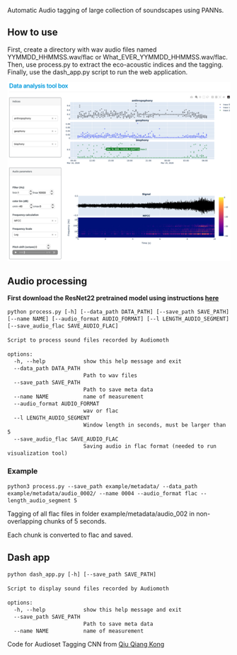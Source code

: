 Automatic Audio tagging of large collection of soundscapes using PANNs.

## How to use

First, create a directory with wav audio files named YYMMDD_HHMMSS.wav/flac or What_EVER_YYMMDD_HHMMSS.wav/flac. 
Then, use process.py to extract the eco-acoustic indices and the tagging.
Finally, use the dash_app.py script to run the web application.



![plot](image.png)

## Audio processing
**First download the ResNet22 pretrained model using instructions [here](https://github.com/qiuqiangkong/audioset_tagging_cnn#audio-tagging-using-pretrained-models)**

```
python process.py [-h] [--data_path DATA_PATH] [--save_path SAVE_PATH] [--name NAME] [--audio_format AUDIO_FORMAT] [--l LENGTH_AUDIO_SEGMENT] [--save_audio_flac SAVE_AUDIO_FLAC] 

Script to process sound files recorded by Audiomoth

options:
  -h, --help            show this help message and exit
  --data_path DATA_PATH
                        Path to wav files
  --save_path SAVE_PATH
                        Path to save meta data
  --name NAME           name of measurement  
  --audio_format AUDIO_FORMAT
                        wav or flac
  --l LENGTH_AUDIO_SEGMENT
                        Window length in seconds, must be larger than 5
  --save_audio_flac SAVE_AUDIO_FLAC
                        Saving audio in flac format (needed to run visualization tool)

```
### Example

```
python3 process.py --save_path example/metadata/ --data_path example/metadata/audio_0002/ --name 0004 --audio_format flac --length_audio_segment 5 
```
Tagging of all flac files in folder example/metadata/audio_002 in non-overlapping chunks of 5 seconds. 

Each chunk is converted to flac and saved.


## Dash app

```
python dash_app.py [-h] [--save_path SAVE_PATH]

Script to display sound files recorded by Audiomoth

options:
  -h, --help            show this help message and exit
  --save_path SAVE_PATH
                        Path to save meta data
  --name NAME           name of measurement
```

Code for Audioset Tagging CNN from [Qiu Qiang Kong](https://github.com/qiuqiangkong/audioset_tagging_cnn)